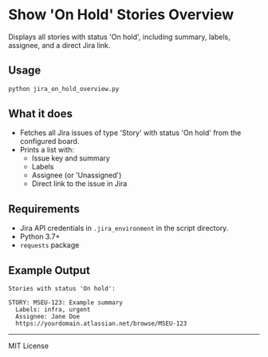 # Show 'On Hold' Stories Overview

Displays all stories with status 'On hold', including summary, labels, assignee, and a direct Jira link.

## Usage

```sh
python jira_on_hold_overview.py
```

## What it does
- Fetches all Jira issues of type 'Story' with status 'On hold' from the configured board.
- Prints a list with:
  - Issue key and summary
  - Labels
  - Assignee (or 'Unassigned')
  - Direct link to the issue in Jira

## Requirements
- Jira API credentials in `.jira_environment` in the script directory.
- Python 3.7+
- `requests` package

## Example Output
```
Stories with status 'On hold':

STORY: MSEU-123: Example summary
  Labels: infra, urgent
  Assignee: Jane Doe
  https://yourdomain.atlassian.net/browse/MSEU-123
```

---
MIT License
